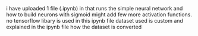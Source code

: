 i have uploaded 1 file (.ipynb) in that runs the simple neural network and how to build neurons with sigmoid might add few more activation functions.
no tensorflow libary is used in this ipynb file 
dataset used is custom and explained in the ipynb file how the dataset is converted 
